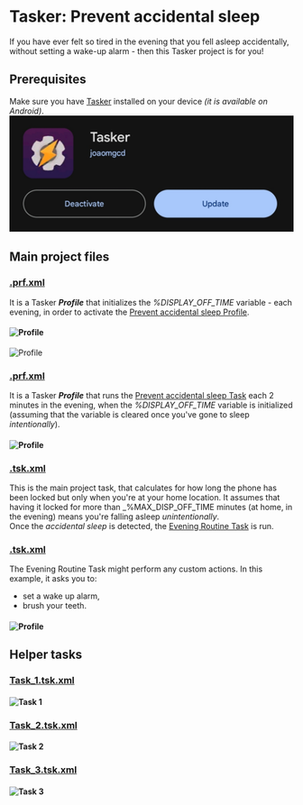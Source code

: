 # Tasker: Prevent accidental sleep
If you have ever felt so tired in the evening that you fell asleep accidentally, without setting a wake-up alarm - then this Tasker project is for you!


## Prerequisites
Make sure you have [Tasker](https://play.google.com/store/apps/details?id=net.dinglisch.android.taskerm&hl=en_US) installed on your device _(it is available on Android)_.
<br>
![Tasker](screenshots/tasker.png)


## Main project files

### [.prf.xml](.prf.xml)
It is a Tasker ***Profile*** that initializes the _%DISPLAY_OFF_TIME_ variable - each evening, in order to activate the [Prevent accidental sleep Profile](.prf.xml).

#### ![Profile](screenshots/profile.png)
![Profile](screenshots/profile.png)

### [.prf.xml](.prf.xml)
It is a Tasker ***Profile*** that runs the [Prevent accidental sleep Task](.tsk.xml) each 2 minutes in the evening, when the _%DISPLAY_OFF_TIME_ variable is initialized (assuming that the variable is cleared once you've gone to sleep *intentionally*).

#### ![Profile](screenshots/profile.png)

### [.tsk.xml](.tsk.xml)

This is the main project task, that calculates for how long the phone has been locked but only when you're at your home location. It assumes that having it locked for more than _%MAX_DISP_OFF_TIME minutes (at home, in the evening) means you're falling asleep *unintentionally*.
<br>
Once the *accidental sleep* is detected, the [Evening Routine Task](.tsk.xml) is run.

### [.tsk.xml](.tsk.xml)

The Evening Routine Task might perform any custom actions. In this example, it asks you to:
* set a wake up alarm,
* brush your teeth.

#### ![Profile](screenshots/profile.png)


## Helper tasks

### [Task_1.tsk.xml](Task_1.tsk.xml)
#### ![Task 1](screenshots/task-1.png)

### [Task_2.tsk.xml](Task_2.tsk.xml)
#### ![Task 2](screenshots/task-2.png)

### [Task_3.tsk.xml](Task_3.tsk.xml)
#### ![Task 3](screenshots/task-3.png)
